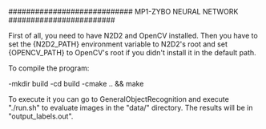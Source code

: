 ############################ MP1-ZYBO NEURAL NETWORK ########################

First of all, you need to have N2D2 and OpenCV installed. Then you have to set the {N2D2_PATH} environment variable to N2D2's root and set {OPENCV_PATH} to OpenCV's root if you didn't install it in the default path.


To compile the program:

-mkdir build
-cd build
-cmake .. && make

To execute it you can go to GeneralObjectRecognition and execute "./run.sh" to evaluate images in the "data/" directory.
The results will be in "output_labels.out".
